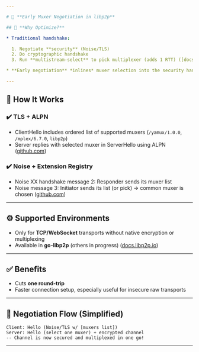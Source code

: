 ```yaml
---

# 🔄 **Early Muxer Negotiation in libp2p**

## 🔐 **Why Optimize?**

* Traditional handshake:

  1. Negotiate **security** (Noise/TLS)
  2. Do cryptographic handshake
  3. Run **multistream-select** to pick multiplexer (adds 1 RTT) ([docs.libp2p.io][1])

* **Early negotiation** *inlines* muxer selection into the security handshake—saving a round-trip and reducing time to first byte (TTFB) ([docs.libp2p.io][1])

---
```


## 🤝 **How It Works**

### ✔️ TLS + ALPN

* ClientHello includes ordered list of supported muxers (`/yamux/1.0.0`, `/mplex/6.7.0`, `libp2p`)
* Server replies with selected muxer in ServerHello using ALPN ([github.com][2])

### ✔️ Noise + Extension Registry

* Noise XX handshake message 2: Responder sends its muxer list
* Noise message 3: Initiator sends its list (or pick) → common muxer is chosen ([github.com][2])

---

## ⚙️ **Supported Environments**

* Only for **TCP/WebSocket** transports without native encryption or multiplexing
* Available in **go-libp2p** (others in progress) ([docs.libp2p.io][1])

---

## ✅ **Benefits**

* Cuts **one round-trip**
* Faster connection setup, especially useful for insecure raw transports

---

## 🧭 **Negotiation Flow (Simplified)**

```
Client: Hello (Noise/TLS w/ [muxers list])
Server: Hello (select one muxer) + encrypted channel
-- Channel is now secured and multiplexed in one go!
```

---

[1]: https://docs.libp2p.io/concepts/multiplex/early-negotiation/?utm_source=chatgpt.com "Early Multiplexer Negotiation - libp2p"
[2]: https://github.com/libp2p/specs/blob/master/connections/inlined-muxer-negotiation.md?utm_source=chatgpt.com "specs/connections/inlined-muxer-negotiation.md at master · libp2p/specs ..."
